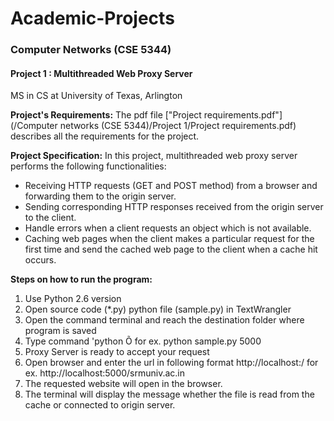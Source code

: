 # Academic-Projects
### Computer Networks (CSE 5344)
#### Project 1 : Multithreaded Web Proxy Server
MS in CS at University of Texas, Arlington

**Project's Requirements:** The pdf file ["Project requirements.pdf"](/Computer networks (CSE 5344)/Project 1/Project requirements.pdf) describes all the requirements for the project.

**Project Specification:** In this project, multithreaded web proxy server performs the following functionalities:

* Receiving HTTP requests (GET and POST method) from a browser and forwarding them to the origin server.
* Sending corresponding HTTP responses received from the origin server to the client.
* Handle errors when a client requests an object which is not available.
* Caching web pages when the client makes a particular request for the first time and send the cached web page to the client when a cache hit occurs.

**Steps on how to run the program:**

1. Use Python 2.6 version
2. Open source code (*.py) python file (sample.py) in TextWrangler
3. Open the command terminal and reach the destination folder where program is saved
4. Type command 'python <file name> <port number>Õ for ex. python sample.py 5000
5. Proxy Server is ready to accept your request
6. Open browser and enter the url in following format http://localhost:<port number>/<website to open> for ex. http://localhost:5000/srmuniv.ac.in
7. The requested website will open in the browser.
8. The terminal will display the message whether the file is read from the cache or connected to origin server.
